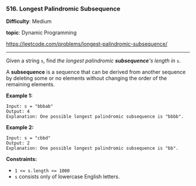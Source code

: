 ### 516. Longest Palindromic Subsequence

**Difficulty**: Medium

**topic**: Dynamic Programming

<https://leetcode.com/problems/longest-palindromic-subsequence/>

***

Given a string `s`, find *the longest palindromic **subsequence**'s length in* `s`.

A **subsequence** is a sequence that can be derived from another sequence by deleting some or no elements without changing the order of the remaining elements.

 

**Example 1:**

```
Input: s = "bbbab"
Output: 4
Explanation: One possible longest palindromic subsequence is "bbbb".
```

**Example 2:**

```
Input: s = "cbbd"
Output: 2
Explanation: One possible longest palindromic subsequence is "bb".
```

 

**Constraints:**

- `1 <= s.length <= 1000`
- `s` consists only of lowercase English letters.